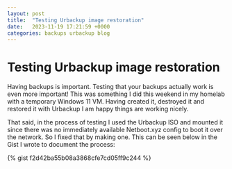```yaml
---
layout: post
title:  "Testing Urbackup image restoration"
date:   2023-11-19 17:21:59 +0000
categories: backups urbackup blog
---
```


# Testing Urbackup image restoration

Having backups is important. Testing that your backups actually work is even more important! This was something I did this weekend in my homelab with a temporary Windows 11 VM. 
Having created it, destroyed it and restored it with Urbackup I am happy things are working nicely. 


That said, in the process of testing I used the Urbackup ISO and mounted it since there was no immediately available Netboot.xyz config to boot it over the network. So I fixed that by making one. This can be seen below in the Gist I wrote to document the process: 

{% gist f2d42ba55b08a3868cfe7cd05ff9c244 %}
